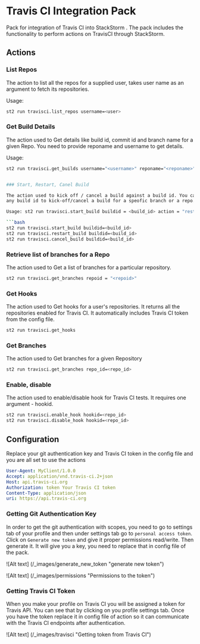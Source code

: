 # Travis CI Integration Pack

Pack for integration of Travis CI into StackStorm . The pack includes the
functionality to perform actions on TravisCI through StackStorm.

## Actions

### List Repos

The action to list all the repos for a supplied user, takes user name as an
argument to fetch its repositories.

Usage:

```bash
st2 run travisci.list_repos username=<user>
```

### Get Build Details

The action used to Get details like build id, commit id and branch name for a
given Repo. You need to provide reponame and username to get details.

Usage:

```bash
st2 run travisci.get_builds username="<username>" reponame="<reponame>"


### Start, Restart, Canel Build

The action used to kick off / cancel a build against a build id. You can supply
any build id to kick-off/cancel a build for a speofic branch or a repo.

Usage: st2 run travisci.start_build buildid = <build_id> action = "restart/cancel"

```bash
st2 run travisci.start_build buildid=<build_id>
st2 run travisci.restart_build buildid=<build_id>
st2 run travisci.cancel_build buildid=<build_id>
```

### Retrieve list of branches for a Repo

The action used to Get a list of branches for a particular repository.

```bash
st2 run travisci.get_branches repoid = "<repoid>"
```

### Get Hooks

The action used to Get hooks for a user's repositories. It returns all the
repositories enabled for Travis CI. It automatically includes Travis CI token
from the config file.

```bash
st2 run travisci.get_hooks
```

### Get Branches

The action used to Get branches for a given Repository

```bash
st2 run travisci.get_branches repo_id=<repo_id>
```

### Enable, disable

The action used to enable/disable hook for Travis CI tests. It requires one
argument - hookid.

```bash
st2 run travisci.enable_hook hookid=<repo_id>
st2 run travisci.disable_hook hookid=<repo_id>
```

## Configuration

Replace your git authentication key and Travis CI token in the config file and
you are all set to use the actions

```yaml
User-Agent: MyClient/1.0.0
Accept: application/vnd.travis-ci.2+json
Host: api.travis-ci.org
Authorization: token Your Travis CI token
Content-Type: application/json
uri: https://api.travis-ci.org
```

### Getting Git Authentication Key

In order to get the git authentication with scopes, you need to go to settings
tab of your profile and then under settings tab go to `personal access token`.
Click on `Generate new token` and give it proper permissions read/write. Then
generate it. It will give you a key, you need to replace that in config file of
the pack.

![Alt text] (/_images/generate_new_token  "generate new token")


![Alt text] (/_images/permissions "Permissions to the token")

### Getting Travis CI Token

When you make your profile on Travis CI you will be assigned a token for Travis
API. You can see that by clicking on you profile settings tab. Once you have
the token replace it in config file of action so it can communicate with the
Travis CI endpoints after authentication.

![Alt text] (/_images/travisci "Getting token from Travis CI")
